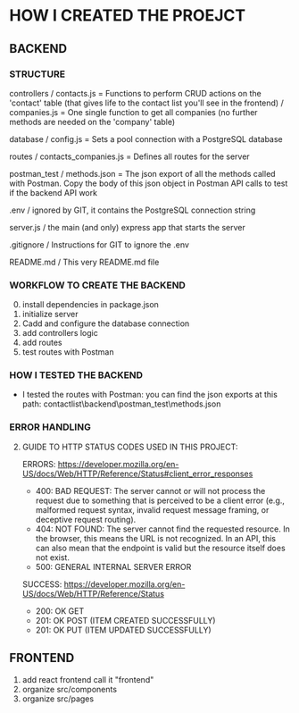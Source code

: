 # HOW I CREATED THE PROEJCT


## BACKEND

### STRUCTURE

controllers /   contacts.js = Functions to perform CRUD actions on the 'contact' table (that gives life to the contact list you'll see in the frontend)
            /   companies.js = One single function to get all companies (no further methods are needed on the 'company' table)

database    /   config.js = Sets a pool connection with a PostgreSQL database

routes      /   contacts_companies.js  = Defines all routes for the server

postman_test    /   methods.json = The json export of all the methods called with Postman. Copy the body of this json object in Postman API calls to test if the backend API work

.env     / ignored by GIT, it contains the PostgreSQL connection string

server.js / the main (and only) express app that starts the server

.gitignore / Instructions for GIT to ignore the .env

README.md / This very README.md file

### WORKFLOW TO CREATE THE BACKEND
0. install dependencies in package.json
1. initialize server
2. Cadd and configure the database connection
2. add controllers logic
3. add routes
4. test routes with Postman


### HOW I TESTED THE BACKEND

- I tested the routes with Postman: you can find the json exports at this path: contactlist\backend\postman_test\methods.json


### ERROR HANDLING

2. GUIDE TO HTTP STATUS CODES USED IN THIS PROJECT:

    ERRORS: https://developer.mozilla.org/en-US/docs/Web/HTTP/Reference/Status#client_error_responses

    - 400: BAD REQUEST:
    The server cannot or will not process the request due to something that is perceived to be a client error (e.g., malformed request syntax, invalid request message framing, or deceptive request routing).
    - 404: NOT FOUND:
    The server cannot find the requested resource. In the browser, this means the URL is not recognized. In an API, this can also mean that the endpoint is valid but the resource itself does not exist. 
    - 500: GENERAL INTERNAL SERVER ERROR

    SUCCESS: https://developer.mozilla.org/en-US/docs/Web/HTTP/Reference/Status
    - 200: OK GET
    - 201: OK POST (ITEM CREATED SUCCESSFULLY)
    - 201: OK PUT (ITEM UPDATED SUCCESSFULLY)




## FRONTEND
1. add react frontend call it "frontend"
2. organize src/components
3. organize src/pages


